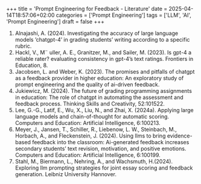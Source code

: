+++
title = 'Prompt Engineering for Feedback - Literature'
date = 2025-04-14T18:57:06+02:00
categories = ['Prompt Engineering']
tags = ['LLM', 'AI', 'Prompt Engineering']
draft = false
+++

1. Alnajashi, A. (2024). Investigating the accuracy of large language models ’chatgpt-4’ in grading students’ writing according to a specific rubric.
2. Hackl, V., M¨ uller, A. E., Granitzer, M., and Sailer, M. (2023). Is gpt-4 a reliable rater? evaluating consistency in gpt-4’s text ratings. Frontiers in Education, 8.
3. Jacobsen, L. and Weber, K. (2023). The promises and pitfalls of chatgpt as a feedback provider in higher education: An exploratory study of prompt engineering and the quality of ai-driven feedback.
4. Jukiewicz, M. (2024). The future of grading programming assignments in education: The role of chatgpt in automating the assessment and feedback process. Thinking Skills and Creativity, 52:101522.
5. Lee, G.-G., Latif, E., Wu, X., Liu, N., and Zhai, X. (2024a). Applying large language models and chain-of-thought for automatic scoring. Computers and Education: Artificial Intelligence, 6:100213.
6. Meyer, J., Jansen, T., Schiller, R., Liebenow, L. W., Steinbach, M., Horbach, A., and Fleckenstein, J. (2024). Using llms to bring evidence-based feedback into the classroom: Ai-generated feedback increases secondary students’ text revision, motivation, and positive emotions. Computers and Education: Artificial Intelligence,
6:100199.
7. Stahl, M., Biermann, L., Nehring, A., and Wachsmuth, H.(2024). Exploring llm prompting strategies for joint essay scoring and feedback generation. Leibniz University Hannover. 
